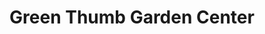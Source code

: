 ---
title: "Green Thumb Garden Center"
url: /ferndale/green-thumb-garden-center/
shop: Garten-Center
---